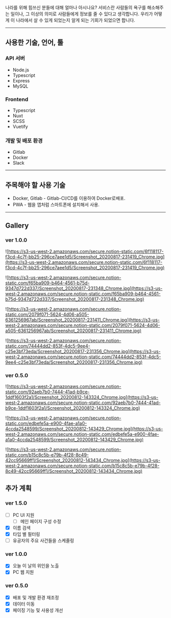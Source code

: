 나라를 위해 힘쓰신 분들에 대해 얼마나 아시나요?
서비스란 사람들의 욕구를 해소해주는 일이나, 그 이상의 의미로 사람들에게 정보를 줄 수 있다고 생각합니다.
우리가 어떻게 이 나라에서 살 수 있게 되었는지 알게 되는 기회가 되었으면 합니다.

---

## 사용한 기술, 언어, 툴

### API 서버

- Node.js
- Typescript
- Express
- MySQL

### Frontend

- Typescript
- Nuxt
- SCSS
- Vuetify

### 개발 및 배포 환경

- Gitlab
- Docker
- Slack

---

## 주목해야 할 사용 기술

- Docker, Gitlab - Gitlab-CI/CD를 이용하여 Docker로배포.
- PWA - 웹을 앱처럼 스마트폰에 설치해서 사용.

---

## Gallery

### ver 1.0.0

![https://s3-us-west-2.amazonaws.com/secure.notion-static.com/6f118117-f3cd-4c7f-bb25-296ce7aee1d5/Screenshot_20200817-231419_Chrome.jpg](https://s3-us-west-2.amazonaws.com/secure.notion-static.com/6f118117-f3cd-4c7f-bb25-296ce7aee1d5/Screenshot_20200817-231419_Chrome.jpg)

![https://s3-us-west-2.amazonaws.com/secure.notion-static.com/f65ba909-b464-4561-b75d-9347d722d337/Screenshot_20200817-231348_Chrome.jpg](https://s3-us-west-2.amazonaws.com/secure.notion-static.com/f65ba909-b464-4561-b75d-9347d722d337/Screenshot_20200817-231348_Chrome.jpg)

![https://s3-us-west-2.amazonaws.com/secure.notion-static.com/2079f071-5624-4d06-a505-6361256967ab/Screenshot_20200817-231411_Chrome.jpg](https://s3-us-west-2.amazonaws.com/secure.notion-static.com/2079f071-5624-4d06-a505-6361256967ab/Screenshot_20200817-231411_Chrome.jpg)

![https://s3-us-west-2.amazonaws.com/secure.notion-static.com/74444dd2-853f-4dc5-9ee4-c25e3bf73eda/Screenshot_20200817-231356_Chrome.jpg](https://s3-us-west-2.amazonaws.com/secure.notion-static.com/74444dd2-853f-4dc5-9ee4-c25e3bf73eda/Screenshot_20200817-231356_Chrome.jpg)

### ver 0.5.0

![https://s3-us-west-2.amazonaws.com/secure.notion-static.com/92aeb7b0-7444-41ad-b9ce-1ddf1603f2a1/Screenshot_20200812-143324_Chrome.jpg](https://s3-us-west-2.amazonaws.com/secure.notion-static.com/92aeb7b0-7444-41ad-b9ce-1ddf1603f2a1/Screenshot_20200812-143324_Chrome.jpg)

![https://s3-us-west-2.amazonaws.com/secure.notion-static.com/edbefe5a-e900-4fae-a1a0-4ccda2548599/Screenshot_20200812-143429_Chrome.jpg](https://s3-us-west-2.amazonaws.com/secure.notion-static.com/edbefe5a-e900-4fae-a1a0-4ccda2548599/Screenshot_20200812-143429_Chrome.jpg)

![https://s3-us-west-2.amazonaws.com/secure.notion-static.com/b15c8c5b-e79b-4f28-8c49-42cc95669ff1/Screenshot_20200812-143434_Chrome.jpg](https://s3-us-west-2.amazonaws.com/secure.notion-static.com/b15c8c5b-e79b-4f28-8c49-42cc95669ff1/Screenshot_20200812-143434_Chrome.jpg)

## 추가 계획

### ver 1.5.0

- [ ] PC UI 지원
  - [ ] 메인 페이지 구성 수정
- [x] 이름 검색
- [x] 타입 별 필터링
- [ ] 유공자의 주요 사건들을 스케줄링

### ver 1.0.0

- [x] 오늘 이 날의 위인을 노출
- [x] PC 웹 지원

### ver 0.5.0

- [x] 배포 및 개발 환경 재조정
- [x] 데이터 이동
- [x] 페이징 기능 및 사용성 개선
